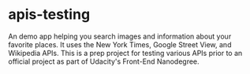 # apis-testing
An demo app helping you search images and information about your favorite places. It uses the New York Times, Google Street View, and Wikipedia APIs. This is a prep project for testing various APIs prior to an official project as part of Udacity's Front-End Nanodegree.
